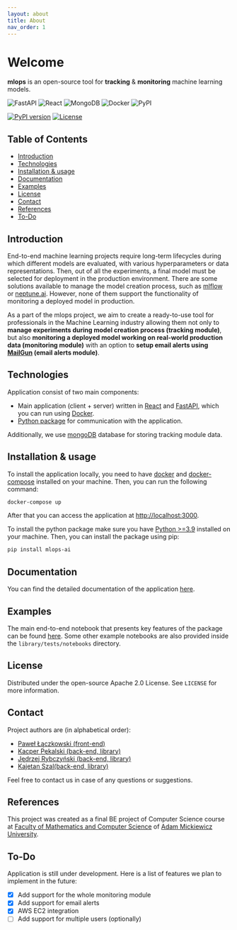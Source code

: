 ```yaml
---
layout: about
title: About
nav_order: 1
---
```


# **Welcome**

**mlops** is an open-source tool for **tracking** & **monitoring** machine learning models. 

![FastAPI](https://img.shields.io/badge/FastAPI-009688.svg?style=for-the-badge&logo=FastAPI&logoColor=white)
![React](https://img.shields.io/badge/react-%2320232a.svg?style=for-the-badge&logo=react&logoColor=%2361DAFB)
![MongoDB](https://img.shields.io/badge/MongoDB-%234ea94b.svg?style=for-the-badge&logo=mongodb&logoColor=white)
![Docker](https://img.shields.io/badge/docker-%230db7ed.svg?style=for-the-badge&logo=docker&logoColor=white)
![PyPI](https://img.shields.io/badge/PyPI-3775A9.svg?style=for-the-badge&logo=PyPI&logoColor=white)

[![PyPI version](https://badge.fury.io/py/mlops-ai.svg)](https://badge.fury.io/py/mlops-ai)
[![License](https://img.shields.io/badge/License-Apache_2.0-blue.svg)](https://opensource.org/licenses/Apache-2.0)

## Table of Contents
- [Introduction](#introduction)
- [Technologies](#technologies)
- [Installation & usage](#installation--usage)
- [Documentation](#documentation)
- [Examples](#examples)
- [License](#license)
- [Contact](#contact)
- [References](#references)
- [To-Do](#to-do)

## Introduction

End-to-end machine learning projects require long-term lifecycles during which different models are evaluated,
with various hyperparameters or data representations. 
Then, out of all the experiments, a final model must be selected for deployment in the production environment.
There are some solutions available to manage the model creation process, such as [mlflow](https://mlflow.org/)
or [neptune.ai](https://neptune.ai/). However, none of them support the functionality of monitoring a deployed model in production.

As a part of the mlops project, we aim to create a ready-to-use tool for professionals in the Machine Learning industry 
allowing them not only to **manage experiments during model creation process (tracking module)**, 
but also **monitoring a deployed model working on real-world production data (monitoring module)** 
with an option to **setup email alerts using [MailGun](https://www.mailgun.com/) (email alerts module)**.

## Technologies

Application consist of two main components:
- Main application (client + server) written in [React](https://reactjs.org/) and [FastAPI](https://fastapi.tiangolo.com/), 
which you can run using [Docker](https://www.docker.com/).
- [Python package](https://pypi.org/project/mlops-ai/) for communication with the application.

Additionally, we use [mongoDB](https://www.mongodb.com/) database for storing tracking module data.

## Installation & usage

To install the application locally, you need to have [docker](https://docs.docker.com/get-docker/) and 
[docker-compose](https://docs.docker.com/compose/install/) installed on your machine. 
Then, you can run the following command:

```bash
docker-compose up
```

After that you can access the application at [http://localhost:3000](http://localhost:3000).


To install the python package make sure you have [Python >=3.9](https://www.python.org/downloads/) installed on your machine.
Then, you can install the package using pip:

```bash
pip install mlops-ai
```

## Documentation

You can find the detailed documentation of the application [here](https://mlops-ai.github.io/mlops/).

## Examples

The main end-to-end notebook that 
presents key features of the package can be found 
[here](https://github.com/mlops-ai/mlops/blob/develop/library/tests/notebooks/mlops-ai-library-showcase.ipynb).
Some other example notebooks are also provided inside the `library/tests/notebooks` directory. 

## License

Distributed under the open-source Apache 2.0 License. See `LICENSE` for more information.


## Contact

Project authors are (in alphabetical order):
- [Paweł Łączkowski (front-end)](https://github.com/dzikafoczka)
- [Kacper Pękalski (back-end, library)](https://github.com/kacperxxx)
- [Jędrzej Rybczyński (back-end, library)](https://github.com/directtt)
- [Kajetan Szal(back-end, library)](https://github.com/kajetsz/)

Feel free to contact us in case of any questions or suggestions.

## References

This project was created as a final BE project of Computer Science course at
[Faculty of Mathematics and Computer Science](https://wmi.amu.edu.pl/en) 
of [Adam Mickiewicz University](https://amu.edu.pl/en). 

## To-Do

Application is still under development.
Here is a list of features we plan to implement in the future:
- [x] Add support for the whole monitoring module
- [x] Add support for email alerts
- [x] AWS EC2 integration
- [ ] Add support for multiple users (optionally)
